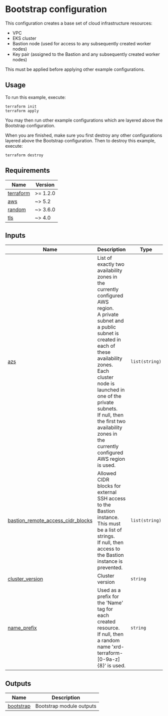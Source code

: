 # Bootstrap configuration

This configuration creates a base set of cloud infrastructure resources:

- VPC
- EKS cluster
- Bastion node (used for access to any subsequently created worker nodes)
- Key pair (assigned to the Bastion and any subsequently created worker nodes)

This must be applied before applying other example configurations.

## Usage

To run this example, execute:

```
terraform init
terraform apply
```

You may then run other example configurations which are layered above the Bootstrap configuration.

When you are finished, make sure you first destroy any other configurations layered above the Bootstrap configuration.  Then to destroy this example, execute:

```
terraform destroy
```

<!-- BEGINNING OF PRE-COMMIT-TERRAFORM DOCS HOOK -->
## Requirements

| Name | Version |
|------|---------|
| <a name="requirement_terraform"></a> [terraform](#requirement\_terraform) | >= 1.2.0 |
| <a name="requirement_aws"></a> [aws](#requirement\_aws) | ~> 5.2 |
| <a name="requirement_random"></a> [random](#requirement\_random) | ~> 3.6.0 |
| <a name="requirement_tls"></a> [tls](#requirement\_tls) | ~> 4.0 |

## Inputs

| Name | Description | Type | Default | Required |
|------|-------------|------|---------|:--------:|
| <a name="input_azs"></a> [azs](#input\_azs) | List of exactly two availability zones in the currently configured AWS region.<br>A private subnet and a public subnet is created in each of these availability zones.<br>Each cluster node is launched in one of the private subnets.<br>If null, then the first two availability zones in the currently configured AWS region is used. | `list(string)` | `null` | no |
| <a name="input_bastion_remote_access_cidr_blocks"></a> [bastion\_remote\_access\_cidr\_blocks](#input\_bastion\_remote\_access\_cidr\_blocks) | Allowed CIDR blocks for external SSH access to the Bastion instance.<br>This must be a list of strings.<br>If null, then access to the Bastion instance is prevented. | `list(string)` | n/a | yes |
| <a name="input_cluster_version"></a> [cluster\_version](#input\_cluster\_version) | Cluster version | `string` | `"1.31"` | no |
| <a name="input_name_prefix"></a> [name\_prefix](#input\_name\_prefix) | Used as a prefix for the 'Name' tag for each created resource.<br>If null, then a random name 'xrd-terraform-[0-9a-z]{8}' is used. | `string` | `null` | no |

## Outputs

| Name | Description |
|------|-------------|
| <a name="output_bootstrap"></a> [bootstrap](#output\_bootstrap) | Bootstrap module outputs |
<!-- END OF PRE-COMMIT-TERRAFORM DOCS HOOK -->
